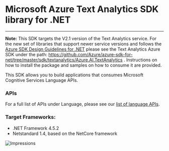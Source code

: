 # Microsoft Azure Text Analytics SDK library for .NET
 ----
**Note:** This SDK targets the V2.1 version of the Text Analytics service. For the new set of libraries that support newer service versions and follows the [Azure SDK Design Guidelines for .NET](https://azure.github.io/azure-sdk/dotnet/guidelines/) please see the Text Analytics Azure SDK under the path: https://github.com/Azure/azure-sdk-for-net/tree/master/sdk/textanalytics/Azure.AI.TextAnalytics . Instructions on how to install the package and samples on how to consume it are provided.

 This SDK allows you to build applications that consumes Microsoft Cognitive Services Language APIs.

### APIs

 For a full list of APIs under Language, please see our [list of language APIs](https://azure.microsoft.com/services/cognitive-services/?v=17.29#lang).

### Target Frameworks:

* .NET Framework 4.5.2
* Netstandard 1.4, based on the NetCore framework


![Impressions](https://azure-sdk-impressions.azurewebsites.net/api/impressions/azure-sdk-for-net%2Fsdk%2Fcognitiveservices%2FLanguage.TextAnalytics%2Fsrc%2FReadme.png)
